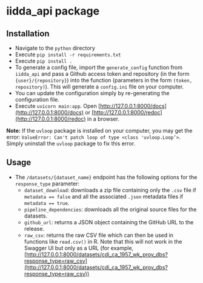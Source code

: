 # iidda_api package

## Installation

* Navigate to the `python` directory
* Execute `pip install -r requirements.txt`
* Execute `pip install .`
* To generate a config file, import the `generate_config` function from `iidda_api` and pass a Github access token and repository (in the form `{user}/{repository}`) into the function (parameters in the form `(token, repository)`). This will generate a `config.ini` file on your computer.
* You can update the configuration simply by re-generating the configuration file.
* Execute `uvicorn main:app`. Open [http://127.0.0.1:8000/docs](http://127.0.0.1:8000/docs) or [http://127.0.0.1:8000/redoc](http://127.0.0.1:8000/redoc) in a browser.

**Note:**
If the `uvloop` package is installed on your computer, you may get the error: `ValueError: Can't patch loop of type <class 'uvloop.Loop’>`. Simply uninstall the `uvloop` package to fix this error.

## Usage

* The `/datasets/{dataset_name}` endpoint has the following options for the `response_type` parameter:
    * `dataset_download`: downloads a zip file containing only the `.csv` file if `metadata == false` and all the associated `.json` metadata files if `metadata == true`.
    * `pipeline_dependencies`: downloads all the original source files for the datasets. 
    * `github_url`: returns a JSON object containing the GitHub URL to the release.
    * `raw_csv`: returns the raw CSV file which can then be used in functions like `read.csv()` in R. Note that this will not work in the Swagger UI but only as a URL (for example, [http://127.0.0.1:8000/datasets/cdi_ca_1957_wk_prov_dbs?response_type=raw_csv](http://127.0.0.1:8000/datasets/cdi_ca_1957_wk_prov_dbs?response_type=raw_csv))
